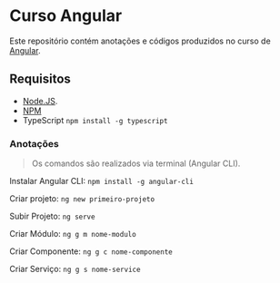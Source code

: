 # Curso Angular

Este repositório contém anotações e códigos produzidos no curso de [Angular](https://loiane.training/course/angular/).

## Requisitos
- [Node.JS](https://nodejs.org/en/).
- [NPM](https://www.npmjs.com/get-npm)
- TypeScript
`npm install -g typescript`

### Anotações
> Os comandos são realizados via terminal (Angular CLI).

Instalar Angular CLI:
`npm install -g angular-cli`

Criar projeto:
`ng new primeiro-projeto`

Subir Projeto:
`ng serve`

Criar Módulo:
`ng g m nome-modulo`

Criar Componente:
`ng g c nome-componente`

Criar Serviço:
`ng g s nome-service`
